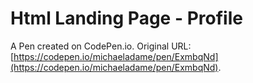 # Html Landing Page - Profile

A Pen created on CodePen.io. Original URL: [https://codepen.io/michaeladame/pen/ExmbqNd](https://codepen.io/michaeladame/pen/ExmbqNd).

